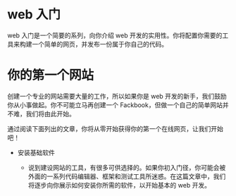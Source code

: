 # web 入门

web 入门是一个简要的系列，向你介绍 web 开发的实用性。你将配置你需要的工具来构建一个简单的网页，并发布一份属于你自己的代码。

# 你的第一个网站

创建一个专业的网站需要大量的工作，所以如果你是 web 开发的新手，我们鼓励你从小事做起。你不可能立马再创建一个 Fackbook，但做一个自己的简单网站并不难，我们将由此开始。

通过阅读下面列出的文章，你将从零开始获得你的第一个在线网页，让我们开始吧！

- 安装基础软件

  - 说到建设网站的工具，有很多可供选择的。如果你初入门径，你可能会被外面的一系列代码编辑器、框架和测试工具所迷惑。在这篇文章中，我们将逐步向你展示如何安装你所需的软件，以开始基本的 web 开发。

  






























